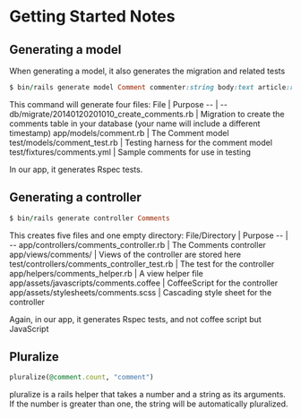 # Getting Started Notes

## Generating a model

When generating a model, it also generates the migration and related tests

```ruby
$ bin/rails generate model Comment commenter:string body:text article:references
```

This command will generate four files:
File  |	Purpose
-- | --
db/migrate/20140120201010_create_comments.rb | Migration to create the comments table in your database (your name will include a different timestamp)
app/models/comment.rb |	The Comment model
test/models/comment_test.rb | Testing harness for the comment model
test/fixtures/comments.yml | Sample comments for use in testing

In our app, it generates Rspec tests.

## Generating a controller
```ruby
$ bin/rails generate controller Comments
```

This creates five files and one empty directory:
File/Directory | Purpose
-- | --
app/controllers/comments_controller.rb | The Comments controller
app/views/comments/ | Views of the controller are stored here
test/controllers/comments_controller_test.rb | The test for the controller
app/helpers/comments_helper.rb | A view helper file
app/assets/javascripts/comments.coffee | CoffeeScript for the controller
app/assets/stylesheets/comments.scss | Cascading style sheet for the controller

Again, in our app, it generates Rspec tests, and not coffee script but JavaScript


## Pluralize

```ruby
pluralize(@comment.count, "comment")
```

pluralize is a rails helper that takes a number and a string as its arguments. If the number is greater than one, the string will be automatically pluralized.
